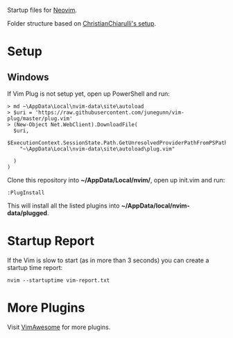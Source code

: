 Startup files for [Neovim](https://github.com/neovim/neovim).

Folder structure based on [ChristianChiarulli's setup](https://github.com/ChristianChiarulli/nvim).


# Setup

## Windows
If Vim Plug is not setup yet, open up PowerShell and run:

```
> md ~\AppData\Local\nvim-data\site\autoload
> $uri = 'https://raw.githubusercontent.com/junegunn/vim-plug/master/plug.vim'
> (New-Object Net.WebClient).DownloadFile(
  $uri,
  $ExecutionContext.SessionState.Path.GetUnresolvedProviderPathFromPSPath(
    "~\AppData\Local\nvim-data\site\autoload\plug.vim"
        
  ) 
)
```

Clone this repository into **~/AppData/Local/nvim/**, open up init.vim and run:

```
:PlugInstall
```

This will install all the listed plugins into **~/AppData/local/nvim-data/plugged**.

# Startup Report
If the Vim is slow to start (as in more than 3 seconds) you can create a startup time report:

```
nvim --startuptime vim-report.txt
```

# More Plugins
Visit [VimAwesome](https://vimawesome.com/) for more plugins.
